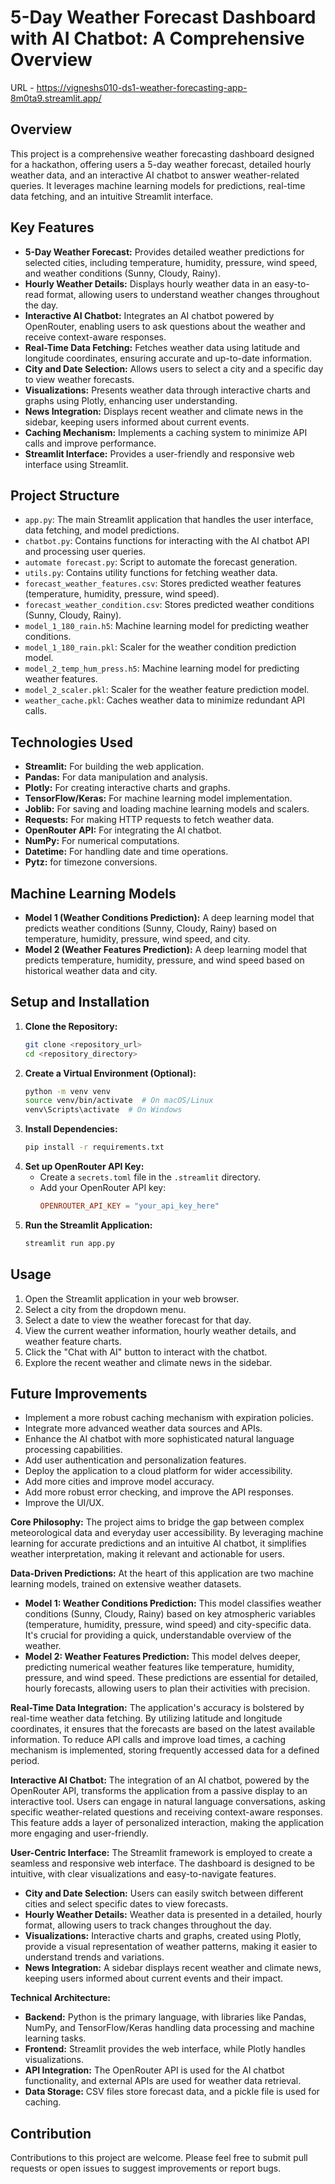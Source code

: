 # 5-Day Weather Forecast Dashboard with AI Chatbot: A Comprehensive Overview

URL - https://vigneshs010-ds1-weather-forecasting-app-8m0ta9.streamlit.app/

## Overview

This project is a comprehensive weather forecasting dashboard designed for a hackathon, offering users a 5-day weather forecast, detailed hourly weather data, and an interactive AI chatbot to answer weather-related queries. It leverages machine learning models for predictions, real-time data fetching, and an intuitive Streamlit interface.

## Key Features

-   **5-Day Weather Forecast:** Provides detailed weather predictions for selected cities, including temperature, humidity, pressure, wind speed, and weather conditions (Sunny, Cloudy, Rainy).
-   **Hourly Weather Details:** Displays hourly weather data in an easy-to-read format, allowing users to understand weather changes throughout the day.
-   **Interactive AI Chatbot:** Integrates an AI chatbot powered by OpenRouter, enabling users to ask questions about the weather and receive context-aware responses.
-   **Real-Time Data Fetching:** Fetches weather data using latitude and longitude coordinates, ensuring accurate and up-to-date information.
-   **City and Date Selection:** Allows users to select a city and a specific day to view weather forecasts.
-   **Visualizations:** Presents weather data through interactive charts and graphs using Plotly, enhancing user understanding.
-   **News Integration:** Displays recent weather and climate news in the sidebar, keeping users informed about current events.
-   **Caching Mechanism:** Implements a caching system to minimize API calls and improve performance.
-   **Streamlit Interface:** Provides a user-friendly and responsive web interface using Streamlit.

## Project Structure

-   `app.py`: The main Streamlit application that handles the user interface, data fetching, and model predictions.
-   `chatbot.py`: Contains functions for interacting with the AI chatbot API and processing user queries.
-   `automate forecast.py`: Script to automate the forecast generation.
-   `utils.py`: Contains utility functions for fetching weather data.
-   `forecast_weather_features.csv`: Stores predicted weather features (temperature, humidity, pressure, wind speed).
-   `forecast_weather_condition.csv`: Stores predicted weather conditions (Sunny, Cloudy, Rainy).
-   `model_1_180_rain.h5`: Machine learning model for predicting weather conditions.
-   `model_1_180_rain.pkl`: Scaler for the weather condition prediction model.
-   `model_2_temp_hum_press.h5`: Machine learning model for predicting weather features.
-   `model_2_scaler.pkl`: Scaler for the weather feature prediction model.
-   `weather_cache.pkl`: Caches weather data to minimize redundant API calls.

## Technologies Used

-   **Streamlit:** For building the web application.
-   **Pandas:** For data manipulation and analysis.
-   **Plotly:** For creating interactive charts and graphs.
-   **TensorFlow/Keras:** For machine learning model implementation.
-   **Joblib:** For saving and loading machine learning models and scalers.
-   **Requests:** For making HTTP requests to fetch weather data.
-   **OpenRouter API:** For integrating the AI chatbot.
-   **NumPy:** For numerical computations.
-   **Datetime:** For handling date and time operations.
-   **Pytz:** for timezone conversions.

## Machine Learning Models

-   **Model 1 (Weather Conditions Prediction):** A deep learning model that predicts weather conditions (Sunny, Cloudy, Rainy) based on temperature, humidity, pressure, wind speed, and city.
-   **Model 2 (Weather Features Prediction):** A deep learning model that predicts temperature, humidity, pressure, and wind speed based on historical weather data and city.

## Setup and Installation

1.  **Clone the Repository:**
    ```bash
    git clone <repository_url>
    cd <repository_directory>
    ```
2.  **Create a Virtual Environment (Optional):**
    ```bash
    python -m venv venv
    source venv/bin/activate  # On macOS/Linux
    venv\Scripts\activate  # On Windows
    ```
3.  **Install Dependencies:**
    ```bash
    pip install -r requirements.txt
    ```
4.  **Set up OpenRouter API Key:**
    -   Create a `secrets.toml` file in the `.streamlit` directory.
    -   Add your OpenRouter API key:
        ```toml
        OPENROUTER_API_KEY = "your_api_key_here"
        ```
5.  **Run the Streamlit Application:**
    ```bash
    streamlit run app.py
    ```

## Usage

1.  Open the Streamlit application in your web browser.
2.  Select a city from the dropdown menu.
3.  Select a date to view the weather forecast for that day.
4.  View the current weather information, hourly weather details, and weather feature charts.
5.  Click the "Chat with AI" button to interact with the chatbot.
6.  Explore the recent weather and climate news in the sidebar.

## Future Improvements

-   Implement a more robust caching mechanism with expiration policies.
-   Integrate more advanced weather data sources and APIs.
-   Enhance the AI chatbot with more sophisticated natural language processing capabilities.
-   Add user authentication and personalization features.
-   Deploy the application to a cloud platform for wider accessibility.
-   Add more cities and improve model accuracy.
-   Add more robust error checking, and improve the API responses.
-   Improve the UI/UX.

**Core Philosophy:** The project aims to bridge the gap between complex meteorological data and everyday user accessibility. By leveraging machine learning for accurate predictions and an intuitive AI chatbot, it simplifies weather interpretation, making it relevant and actionable for users.

**Data-Driven Predictions:** At the heart of this application are two machine learning models, trained on extensive weather datasets.

-   **Model 1: Weather Conditions Prediction:** This model classifies weather conditions (Sunny, Cloudy, Rainy) based on key atmospheric variables (temperature, humidity, pressure, wind speed) and city-specific data. It's crucial for providing a quick, understandable overview of the weather.
-   **Model 2: Weather Features Prediction:** This model delves deeper, predicting numerical weather features like temperature, humidity, pressure, and wind speed. These predictions are essential for detailed, hourly forecasts, allowing users to plan their activities with precision.

**Real-Time Data Integration:** The application's accuracy is bolstered by real-time weather data fetching. By utilizing latitude and longitude coordinates, it ensures that the forecasts are based on the latest available information. To reduce API calls and improve load times, a caching mechanism is implemented, storing frequently accessed data for a defined period.

**Interactive AI Chatbot:** The integration of an AI chatbot, powered by the OpenRouter API, transforms the application from a passive display to an interactive tool. Users can engage in natural language conversations, asking specific weather-related questions and receiving context-aware responses. This feature adds a layer of personalized interaction, making the application more engaging and user-friendly.

**User-Centric Interface:** The Streamlit framework is employed to create a seamless and responsive web interface. The dashboard is designed to be intuitive, with clear visualizations and easy-to-navigate features.

-   **City and Date Selection:** Users can easily switch between different cities and select specific dates to view forecasts.
-   **Hourly Weather Details:** Weather data is presented in a detailed, hourly format, allowing users to track changes throughout the day.
-   **Visualizations:** Interactive charts and graphs, created using Plotly, provide a visual representation of weather patterns, making it easier to understand trends and variations.
-   **News Integration:** A sidebar displays recent weather and climate news, keeping users informed about current events and their impact.

**Technical Architecture:**

-   **Backend:** Python is the primary language, with libraries like Pandas, NumPy, and TensorFlow/Keras handling data processing and machine learning tasks.
-   **Frontend:** Streamlit provides the web interface, while Plotly handles visualizations.
-   **API Integration:** The OpenRouter API is used for the AI chatbot functionality, and external APIs are used for weather data retrieval.
-   **Data Storage:** CSV files store forecast data, and a pickle file is used for caching.

## Contribution

Contributions to this project are welcome. Please feel free to submit pull requests or open issues to suggest improvements or report bugs.

